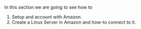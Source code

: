 In this section we are going to see how to 

  1. Setup and account with Amazon.
  2. Create a Linux Server in Amazon and how-to connect to it.

